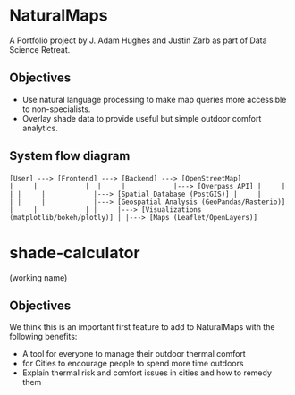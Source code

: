 # NaturalMaps
A Portfolio project by J. Adam Hughes and Justin Zarb as part of Data Science Retreat.

## Objectives
- Use natural language processing to make map queries more accessible to non-specialists.
- Overlay shade data to provide useful but simple outdoor comfort analytics.

## System flow diagram

`[User] ---> [Frontend] ---> [Backend] ---> [OpenStreetMap] `
`             |     |            | 
             |     |            |---> [Overpass API]
             |     |            |
             |     |            |---> [Spatial Database (PostGIS)]
             |     |            |
             |     |            |---> [Geospatial Analysis (GeoPandas/Rasterio)]
             |     |            |
             |     |---> [Visualizations (matplotlib/bokeh/plotly)]
             |
             |---> [Maps (Leaflet/OpenLayers)]
`

# shade-calculator
(working name)

## Objectives
We think this is an important first feature to add to NaturalMaps with the following benefits: 

- A tool for everyone to manage their outdoor thermal comfort
- for Cities to encourage people to spend more time outdoors
- Explain thermal risk and comfort issues in cities and how to remedy them



